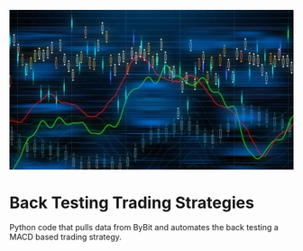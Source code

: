 ![Image](Images/trading.jpg "")

# Back Testing Trading Strategies
Python code that pulls data from ByBit and automates the back testing a MACD based trading strategy.
